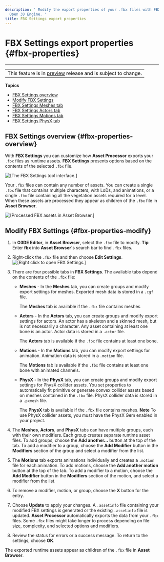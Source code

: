 ```yaml
---
description: ' Modify the export properties of your .fbx files with FBX Settings in
  Open 3D Engine. '
title: FBX Settings export properties
---
```

# FBX Settings export properties {#fbx-properties}


****

|  |
| --- |
| This feature is in [preview](/docs/userguide/ly-glos-chap#preview) release and is subject to change\.  |

**Topics**
+ [FBX Settings overview](#fbx-properties-overview)
+ [Modify FBX Settings](#fbx-properties-modify)
+ [FBX Settings Meshes tab](/docs/user-guide/features/assets/fbx-settings/settings-meshes-tab.md)
+ [FBX Settings Actors tab](/docs/user-guide/features/assets/fbx-settings/settings-actor-tab.md)
+ [FBX Settings Motions tab](/docs/user-guide/features/assets/fbx-settings/settings-motions-tab.md)
+ [FBX Settings PhysX tab](/docs/user-guide/features/assets/fbx-settings/settings-physx-tab.md)

## FBX Settings overview {#fbx-properties-overview}

With **FBX Settings** you can customize how **Asset Processor** exports your `.fbx` files as runtime assets\. **FBX Settings** presents options based on the contents of the selected `.fbx` file\.

![\[The FBX Settings tool interface.\]](/images/user-guide/fbx/ui-fbx-settings-A-1.25.png)

Your `.fbx` files can contain any number of assets\. You can create a single `.fbx` file that contains multiple characters, with LoDs, and animations, or a single `.fbx` file containing all the vegetation assets required for a level\. When these assets are processed they appear as children of the `.fbx` file in **Asset Browser**\.

![\[Processed FBX assets in Asset Browser.\]](/images/user-guide/fbx/ui-fbx-asset-browser-1.27.png)

## Modify FBX Settings {#fbx-properties-modify}

1. In **O3DE Editor**, in **Asset Browser**, select the `.fbx` file to modify\.
**Tip**
Enter **fbx** into **Asset Browser**'s search bar to find `.fbx` files\.

1. Right\-click the `.fbx` file and then choose **Edit Settings**\.
![\[Right click to open FBX Settings.\]](/images/user-guide/fbx/ui-fbx-settings-open-1.27.png)

1. There are four possible tabs in **FBX Settings**\. The available tabs depend on the contents of the `.fbx` file:
   + **Meshes** \- In the **Meshes** tab, you can create groups and modify export settings for meshes\. Exported mesh data is stored in a `.cgf` file\.

     The **Meshes** tab is available if the `.fbx` file contains meshes\.
   + **Actors** \- In the **Actors** tab, you can create groups and modify export settings for actors\. An actor has a skeleton and a skinned mesh, but is not necessarily a character\. Any asset containing at least one bone is an actor\. Actor data is stored in a `.actor` file\.

     The **Actors** tab is available if the `.fbx` file contains at least one bone\.
   + **Motions** \- In the **Motions** tab, you can modify export settings for animation\. Animation data is stored in a `.motion` file\.

     The **Motions** tab is available if the `.fbx` file contains at least one bone with animated channels\.
   + **PhysX** \- In the **PhysX** tab, you can create groups and modify export settings for PhysX collider assets\. You set properties to automatically fit primitive or generate convex collider assets based on meshes contained in the `.fbx` file\. PhysX collider data is stored in a `.pxmesh` file\.

     The **PhysX** tab is available if the `.fbx` file contains meshes\.
**Note**
To use PhysX collider assets, you must have the PhysX Gem enabled in your project\.

1. The **Meshes**, **Actors**, and **PhysX** tabs can have multiple groups, each with their own modifiers\. Each group creates separate runtime asset files\. To add groups, choose the **Add another\.\.\.** button at the top of the tab\. To add a modifier to a group, choose the **Add Modifier** button in the **Modifiers** section of the group and select a modifier from the list\.

1. The **Motions** tab exports animations individually and creates a `.motion` file for each animation\. To add motions, choose the **Add another motion** button at the top of the tab\. To add a modifier to a motion, choose the **Add Modifier** button in the **Modifiers** section of the motion, and select a modifier from the list\.

1. To remove a modifier, motion, or group, choose the **X** button for the entry\.

1. Choose **Update** to apply your changes\. A `.assetinfo` file containing your modified FBX settings is generated or the existing `.assetinfo` file is updated\. **Asset Processor** automatically exports the data from your `.fbx` files\. Some `.fbx` files might take longer to process depending on file size, complexity, and selected options and modifiers\.

1. Review the status for errors or a success message\. To return to the settings, choose **OK**\.

The exported runtime assets appear as children of the `.fbx` file in **Asset Browser**\.